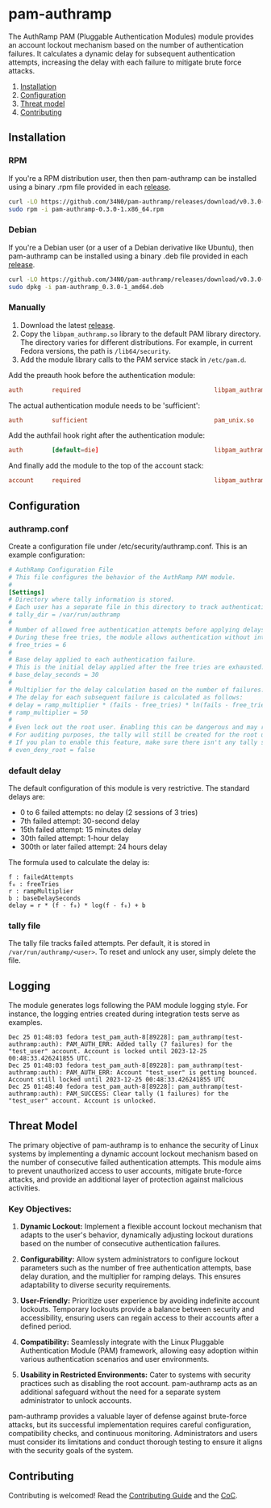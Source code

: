 # pam-authramp
The AuthRamp PAM (Pluggable Authentication Modules) module provides an account lockout mechanism based on the number of authentication failures. It calculates a dynamic delay for subsequent authentication attempts, increasing the delay with each failure to mitigate brute force attacks.

1. [Installation](#installation)
2. [Configuration](#configuration)
3. [Threat model](#threat-model)
4. [Contributing](#contributing)

## Installation
### RPM
If you're a RPM distribution user, then then pam-authramp can be installed using a binary .rpm file provided in each [release](https://github.com/34N0/pam-authramp/releases).
```bash
curl -LO https://github.com/34N0/pam-authramp/releases/download/v0.3.0-alpha/pam-authramp-0.3.0-1.x86_64.rpm
sudo rpm -i pam-authramp-0.3.0-1.x86_64.rpm
```
### Debian
If you're a Debian user (or a user of a Debian derivative like Ubuntu), then pam-authramp can be installed using a binary .deb file provided in each [release](https://github.com/34N0/pam-authramp/releases).
```bash
curl -LO https://github.com/34N0/pam-authramp/releases/download/v0.3.0-alpha/pam-authramp_0.3.0-1_amd64.deb
sudo dpkg -i pam-authramp_0.3.0-1_amd64.deb
```
### Manually
1. Download the latest [release](https://github.com/34N0/pam-authramp/releases).
2. Copy the `libpam_authramp.so` library to the default PAM library directory. The directory varies for different distributions. For example, in current Fedora versions, the path is `/lib64/security`.
3. Add the module library calls to the PAM service stack in `/etc/pam.d`.

Add the preauth hook before the authentication module:
```conf
auth        required                                     libpam_authramp.so preauth
```
The actual authentication module needs to be 'sufficient':
```conf
auth        sufficient                                   pam_unix.so
```
Add the authfail hook right after the authentication module:
```conf
auth        [default=die]                                libpam_authramp.so authfail
```
And finally add the module to the top of the account stack:
```conf
account     required                                     libpam_authramp.so
```
## Configuration
### authramp.conf
Create a configuration file under /etc/security/authramp.conf. This is an example configuration:
```conf
# AuthRamp Configuration File
# This file configures the behavior of the AuthRamp PAM module.
#
[Settings]
# Directory where tally information is stored.
# Each user has a separate file in this directory to track authentication failures.
# tally_dir = /var/run/authramp
#
# Number of allowed free authentication attempts before applying delays.
# During these free tries, the module allows authentication without introducing delays.
# free_tries = 6
#
# Base delay applied to each authentication failure.
# This is the initial delay applied after the free tries are exhausted.
# base_delay_seconds = 30
#
# Multiplier for the delay calculation based on the number of failures.
# The delay for each subsequent failure is calculated as follows:
# delay = ramp_multiplier * (fails - free_tries) * ln(fails - free_tries) + base_delay_seconds
# ramp_multiplier = 50
#
# Even lock out the root user. Enabling this can be dangerous and may result in a total system lockout.
# For auditing purposes, the tally will still be created for the root user, even if this setting is disabled.
# If you plan to enable this feature, make sure there isn't any tally stored under <tally_dir>/root, or you risk immediate lockout.
# even_deny_root = false
```
### default delay
The default configuration of this module is very restrictive. The standard delays are:

- 0 to 6 failed attempts: no delay (2 sessions of 3 tries)
- 7th failed attempt: 30-second delay
- 15th failed attempt: 15 minutes delay
- 30th failed attempt: 1-hour delay
- 300th or later failed attempt: 24 hours delay

The formula used to calculate the delay is:
```
f : failedAttempts  
f₀ : freeTries  
r : rampMultiplier  
b : baseDelaySeconds  
delay = r * (f - f₀) * log(f - f₀) + b
```

### tally file
The tally file tracks failed attempts. Per default, it is stored in `/var/run/authramp/<user>`. To reset and unlock any user, simply delete the file.

## Logging
The module generates logs following the PAM module logging style. For instance, the logging entries created during integration tests serve as examples.
```console
Dec 25 01:48:03 fedora test_pam_auth-8[89228]: pam_authramp(test-authramp:auth): PAM_AUTH_ERR: Added tally (7 failures) for the "test_user" account. Account is locked until 2023-12-25 00:48:33.426241855 UTC.
Dec 25 01:48:03 fedora test_pam_auth-8[89228]: pam_authramp(test-authramp:auth): PAM_AUTH_ERR: Account "test_user" is getting bounced. Account still locked until 2023-12-25 00:48:33.426241855 UTC
Dec 25 01:48:40 fedora test_pam_auth-8[89228]: pam_authramp(test-authramp:auth): PAM_SUCCESS: Clear tally (1 failures) for the "test_user" account. Account is unlocked.
```

## Threat Model

The primary objective of pam-authramp is to enhance the security of Linux systems by implementing a dynamic account lockout mechanism based on the number of consecutive failed authentication attempts. This module aims to prevent unauthorized access to user accounts, mitigate brute-force attacks, and provide an additional layer of protection against malicious activities.

### Key Objectives:

1. **Dynamic Lockout:** Implement a flexible account lockout mechanism that adapts to the user's behavior, dynamically adjusting lockout durations based on the number of consecutive authentication failures.

2. **Configurability:** Allow system administrators to configure lockout parameters such as the number of free authentication attempts, base delay duration, and the multiplier for ramping delays. This ensures adaptability to diverse security requirements.

3. **User-Friendly:** Prioritize user experience by avoiding indefinite account lockouts. Temporary lockouts provide a balance between security and accessibility, ensuring users can regain access to their accounts after a defined period.

4. **Compatibility:** Seamlessly integrate with the Linux Pluggable Authentication Module (PAM) framework, allowing easy adoption within various authentication scenarios and user environments.

5. **Usability in Restricted Environments:** Cater to systems with security practices such as disabling the root account. pam-authramp acts as an additional safeguard without the need for a separate system administrator to unlock accounts.

pam-authramp provides a valuable layer of defense against brute-force attacks, but its successful implementation requires careful configuration, compatibility checks, and continuous monitoring. Administrators and users must consider its limitations and conduct thorough testing to ensure it aligns with the security goals of the system.

## Contributing
Contributing is welcomed! Read the [Contributing Guide](CONTRIBUTING.md) and the [CoC](CODE_OF_CONDUCT.md).